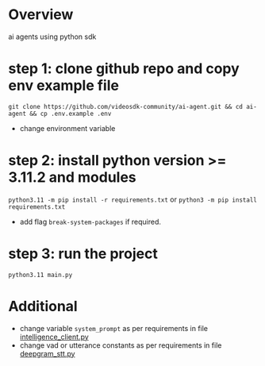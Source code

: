# Overview

ai agents using python sdk

# step 1: clone github repo and copy env example file

`git clone https://github.com/videosdk-community/ai-agent.git && cd ai-agent && cp .env.example .env`

- change environment variable

# step 2: install python version >= 3.11.2 and modules

`python3.11 -m pip install -r requirements.txt`
or
`python3 -m pip install requirements.txt`

- add flag `break-system-packages` if required.

# step 3: run the project

`python3.11 main.py`

# Additional

- change variable `system_prompt` as per requirements in file [intelligence_client.py](./intelligence/intelligence_client.py)
- change vad or utterance constants as per requirements in file [deepgram_stt.py](./stt/deepgram_stt.py)
